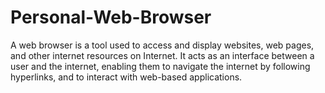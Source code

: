 # Personal-Web-Browser
A web browser is a tool used to access and display websites, web pages, and other internet resources on Internet.
 It acts as an interface between a user and the internet, enabling them to navigate the internet by following hyperlinks, and to interact with web-based applications.
